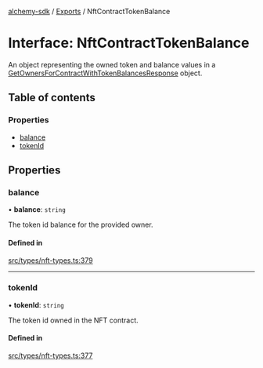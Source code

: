 [alchemy-sdk](../README.md) / [Exports](../modules.md) / NftContractTokenBalance

# Interface: NftContractTokenBalance

An object representing the owned token and balance values in a
[GetOwnersForContractWithTokenBalancesResponse](GetOwnersForContractWithTokenBalancesResponse.md) object.

## Table of contents

### Properties

- [balance](NftContractTokenBalance.md#balance)
- [tokenId](NftContractTokenBalance.md#tokenid)

## Properties

### balance

• **balance**: `string`

The token id balance for the provided owner.

#### Defined in

[src/types/nft-types.ts:379](https://github.com/alchemyplatform/alchemy-sdk-js/blob/1ee40cb2/src/types/nft-types.ts#L379)

___

### tokenId

• **tokenId**: `string`

The token id owned in the NFT contract.

#### Defined in

[src/types/nft-types.ts:377](https://github.com/alchemyplatform/alchemy-sdk-js/blob/1ee40cb2/src/types/nft-types.ts#L377)
